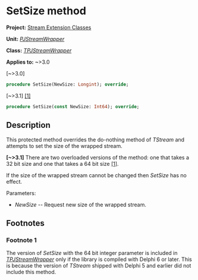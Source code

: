 # SetSize method

**Project:** [Stream Extension Classes](../API.md)

**Unit:** [_PJStreamWrapper_](./PJStreamWrapper.md)

**Class:** [_TPJStreamWrapper_](./TPJStreamWrapper.md)

**Applies to:** ~>3.0

[~>3.0]

```pascal
procedure SetSize(NewSize: Longint); override;
```

[~>3.1] [[1]](#footnote-1)

```pascal
procedure SetSize(const NewSize: Int64); override;
```

## Description

This protected method overrides the do-nothing method of _TStream_ and attempts to set the size of the wrapped stream.

**[~>3.1]** There are two overloaded versions of the method: one that takes a 32 bit size and one that takes a 64 bit size [[1]](#footnote-1).

If the size of the wrapped stream cannot be changed then _SetSize_ has no effect.

Parameters:

* _NewSize_ -- Request new size of the wrapped stream.

## Footnotes

### Footnote 1

The version of _SetSize_ with the 64 bit integer parameter is included in [_TPJStreamWrapper_](./TPJStreamWrapper.md) only if the library is compiled with Delphi 6 or later. This is because the version of _TStream_ shipped with Delphi 5 and earlier did not include this method.
